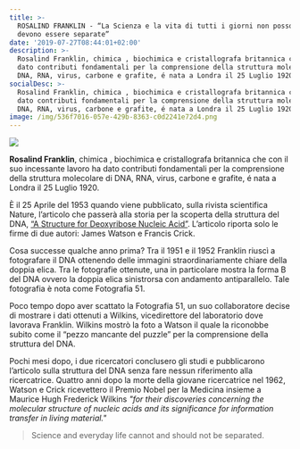 ```yaml
---
title: >-
  ROSALIND FRANKLIN - “La Scienza e la vita di tutti i giorni non possono e non
  devono essere separate”
date: '2019-07-27T08:44:01+02:00'
description: >-
  Rosalind Franklin, chimica , biochimica e cristallografa britannica che ha
  dato contributi fondamentali per la comprensione della struttura molecolare di
  DNA, RNA, virus, carbone e grafite, é nata a Londra il 25 Luglio 1920.
socialDesc: >-
  Rosalind Franklin, chimica , biochimica e cristallografa britannica che ha
  dato contributi fondamentali per la comprensione della struttura molecolare di
  DNA, RNA, virus, carbone e grafite, é nata a Londra il 25 Luglio 1920.
image: /img/536f7016-057e-429b-8363-c0d2241e72d4.png
---
```

![](/img/536f7016-057e-429b-8363-c0d2241e72d4.png)

**Rosalind Franklin**, chimica , biochimica e cristallografa britannica che con il suo incessante lavoro ha dato contributi fondamentali per la comprensione della struttura molecolare di DNA, RNA, virus, carbone e grafite, é nata a Londra il 25 Luglio 1920.

È il 25 Aprile del 1953 quando viene pubblicato, sulla rivista scientifica Nature, l’articolo che passerà alla storia per la scoperta della struttura del DNA, [“A Structure for Deoxyribose Nucleic Acid”](https://www.nature.com/articles/171737a0.pdf). L’articolo riporta solo le firme di due autori: James Watson e Francis Crick.

Cosa successe qualche anno prima? Tra il 1951 e il 1952 Franklin riuscì a fotografare il DNA ottenendo delle immagini straordinariamente chiare della doppia elica. Tra le fotografie ottenute, una in particolare mostra la forma B del DNA ovvero la doppia elica sinistrorsa con andamento antiparallelo. Tale fotografia è nota come Fotografia 51. 

Poco tempo dopo aver scattato la Fotografia 51, un suo collaboratore decise di mostrare i dati ottenuti a Wilkins, vicedirettore del laboratorio dove lavorava Franklin. Wilkins mostrò la foto a Watson il quale la riconobbe subito come il “pezzo mancante del puzzle” per la comprensione della struttura del DNA.

Pochi mesi dopo, i due ricercatori conclusero gli studi e pubblicarono l’articolo sulla struttura del DNA senza fare nessun riferimento alla ricercatrice. Quattro anni dopo la morte della giovane ricercatrice nel 1962, Watson e Crick ricevettero il Premio Nobel per la Medicina insieme a Maurice Hugh Frederick Wilkins _"for their discoveries concerning the molecular structure of nucleic acids and its significance for information transfer in living material."_

> Science and everyday life cannot and should not be separated.
